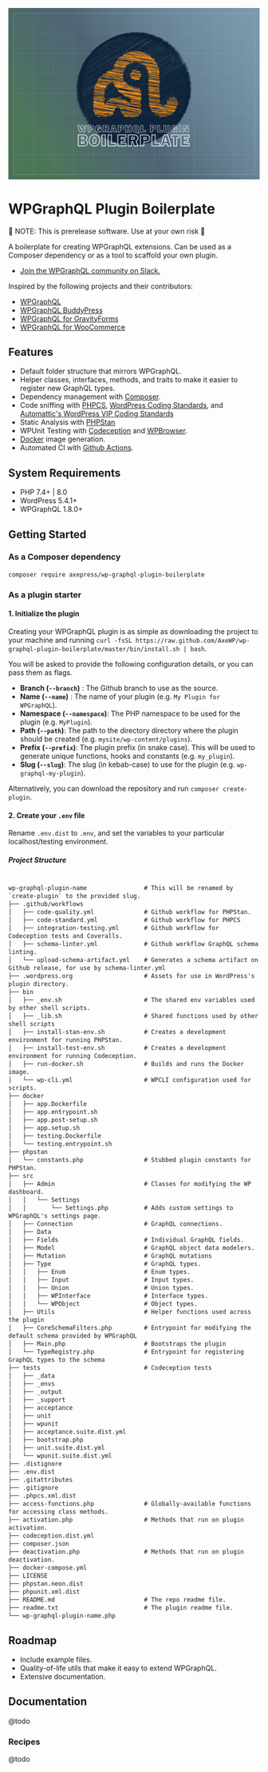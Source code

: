 ![Logo](./assets/logo.png)

# WPGraphQL Plugin Boilerplate

🚨 NOTE: This is prerelease software. Use at your own risk 🚨

A boilerplate for creating WPGraphQL extensions. Can be used as a Composer dependency or as a tool to scaffold your own plugin.

* [Join the WPGraphQL community on Slack.](https://join.slack.com/t/wp-graphql/shared_invite/zt-3vloo60z-PpJV2PFIwEathWDOxCTTLA)

Inspired by the following projects and their contributors:

* [WPGraphQL](https://github.com/wp-graphql/wp-graphql)
* [WPGraphQL BuddyPress](https://github.com/wp-graphql/wp-graphql-buddypress)
* [WPGraphQL for GravityForms](https://github.com/harness-software/wp-graphql-gravity-forms)
* [WPGraphQL for WooCommerce](https://github.com/wp-graphql/wp-graphql-woocommerce)

## Features

* Default folder structure that mirrors WPGraphQL.
* Helper classes, interfaces, methods, and traits to make it easier to register new GraphQL types.
* Dependency management with [Composer](https://getcomposer.org/).
* Code sniffing with [PHPCS](https://github.com/squizlabs/PHP_CodeSniffer), [WordPress Coding Standards](https://developer.wordpress.org/coding-standards/wordpress-coding-standards/), and [Automattic's WordPress VIP Coding Standards](https://github.com/Automattic/VIP-Coding-Standards)
* Static Analysis with [PHPStan](https://phpstan.org/)
* WPUnit Testing with [Codeception](http://codeception.com/) and [WPBrowser](https://wpbrowser.wptestkit.dev/).
* [Docker](https://www.docker.com/) image generation.
* Automated CI with [Github Actions](https://github.com/features/actions).

## System Requirements

* PHP 7.4+ | 8.0
* WordPress 5.4.1+
* WPGraphQL 1.8.0+

## Getting Started

### As a Composer dependency
```console
composer require axepress/wp-graphql-plugin-boilerplate
```

### As a plugin starter

#### 1. Initialize the plugin

Creating your WPGraphQL plugin is as simple as downloading the project to your machine and running `curl -fsSL https://raw.github.com/AxeWP/wp-graphql-plugin-boilerplate/master/bin/install.sh | bash`.

You will be asked to provide the following configuration details, or you can pass them as flags.

* **Branch (`--branch`)** : The Github branch to use as the source.
* **Name (`--name`)** : The name of your plugin (e.g. `My Plugin for WPGraphQL`).
* **Namespace (`--namespace`)**: The PHP namespace to be used for the plugin (e.g. `MyPlugin`).
* **Path (`--path`)**: The path to the directory directory where the plugin should be created (e.g. `mysite/wp-content/plugins`).
* **Prefix (`--prefix`)**: The plugin prefix (in snake case). This will be used to generate unique functions, hooks and constants (e.g. `my_plugin`).
* **Slug (`--slug`)**: The slug (in kebab-case) to use for the plugin (e.g. `wp-graphql-my-plugin`).

Alternatively, you can download the repository and run `composer create-plugin`.

#### 2. Create your `.env` file

Rename `.env.dist` to `.env`, and set the variables to your particular localhost/testing environment.

##### Project Structure

```properties

wp-graphql-plugin-name                # This will be renamed by `create-plugin` to the provided slug.
├── .github/workflows
│   ├── code-quality.yml              # Github workflow for PHPStan.
│   ├── code-standard.yml             # Github workflow for PHPCS
│   ├── integration-testing.yml       # Github workflow for Codeception tests and Coveralls.
│   ├── schema-linter.yml             # Github workflow GraphQL schema linting.
│   └── upload-schema-artifact.yml    # Generates a schema artifact on Github release, for use by schema-linter.yml
├── .wordpress.org                    # Assets for use in WordPress's plugin directory.
├── bin
│   ├── _env.sh                       # The shared env variables used by other shell scripts.
│   ├── _lib.sh                       # Shared functions used by other shell scripts
│   ├── install-stan-env.sh           # Creates a development environment for running PHPStan.
│   ├── install-test-env.sh           # Creates a development environment for running Codeception.
│   ├── run-docker.sh                 # Builds and runs the Docker image.
│   └── wp-cli.yml                    # WPCLI configuration used for scripts.
├── docker
│   ├── app.Dockerfile
│   ├── app.entrypoint.sh
│   ├── app.post-setup.sh
│   ├── app.setup.sh
│   ├── testing.Dockerfile
│   └── testing.entrypoint.sh
├── phpstan
│   └── constants.php                 # Stubbed plugin constants for PHPStan.
├── src
│   ├── Admin                         # Classes for modifying the WP dashboard.
│   │   └── Settings
│   │       └── Settings.php          # Adds custom settings to WPGraphQL's settings page.
│   ├── Connection                    # GraphQL connections.
│   ├── Data
│   ├── Fields                        # Individual GraphQL fields.
│   ├── Model                         # GraphQL object data modelers.
│   ├── Mutation                      # GraphQL mutations
│   ├── Type                          # GraphQL types.
│   │   ├── Enum                      # Enum types.
│   │   ├── Input                     # Input types.
│   │   ├── Union                     # Union types.
│   │   ├── WPInterface               # Interface types.
│   │   └── WPObject                  # Object types.
│   ├── Utils                         # Helper functions used across the plugin
│   ├── CoreSchemaFilters.php         # Entrypoint for modifying the default schema provided by WPGraphQL
│   ├── Main.php                      # Bootstraps the plugin
│   └── TypeRegistry.php              # Entrypoint for registering GraphQL types to the schema
├── tests                             # Codeception tests
│   ├── _data
│   ├── _envs
│   ├── _output
│   ├── _support
│   ├── acceptance
│   ├── unit
│   ├── wpunit
│   ├── acceptance.suite.dist.yml
│   ├── bootstrap.php
│   ├── unit.suite.dist.yml
│   └── wpunit.suite.dist.yml
├── .distignore
├── .env.dist
├── .gitattributes
├── .gitignore
├── .phpcs.xml.dist
├── access-functions.php              # Globally-available functions for accessing class methods.
├── activation.php                    # Methods that run on plugin activation.
├── codeception.dist.yml
├── composer.json
├── deactivation.php                  # Methods that run on plugin deactivation.
├── docker-compose.yml
├── LICENSE
├── phpstan.neon.dist
├── phpunit.xml.dist
├── README.md                         # The repo readme file.
├── readme.txt                        # The plugin readme file.
└── wp-graphql-plugin-name.php
```

## Roadmap

* Include example files.
* Quality-of-life utils that make it easy to extend WPGraphQL.
* Extensive documentation.

## Documentation

@todo

### Recipes

@todo
